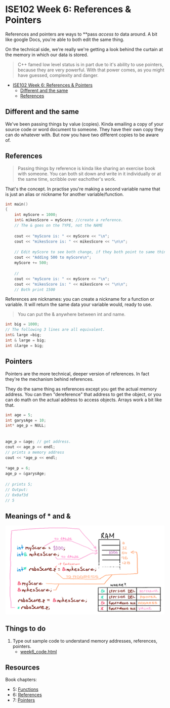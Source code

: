 # ISE102 Week 6: References & Pointers 

References and pointers are ways to **pass _access to_ data around. A bit like google Docs, you're able to both edit the same thing.

On the technical side, we're really we're getting a look behind the curtain at the memory in which our data is stored.

> C++ famed low level status is in part due to it's ability to use pointers, because they are very powerful. With that power comes, as you might have guessed, complexity and danger.


<!-- @import "[TOC]" {cmd="toc" depthFrom=1 depthTo=6 orderedList=false} -->

<!-- code_chunk_output -->

* [ISE102 Week 6: References & Pointers](#ise102-week-6-references-pointers)
	* [Different and the same](#different-and-the-same)
	* [References](#references)

<!-- /code_chunk_output -->

## Different and the same

We've been passing things by value (copies). Kinda emailing a copy of your source code or word document to someone. They have their own copy they can do whatever with. But now you have two different copies to be aware of.

## References

> Passing things by reference is kinda like sharing an exercise book with someone. You can both sit down and write in it individually or at the same time, scribble over eachother's work.
 
That's the concept. In practise you're making a second variable name that is just an alias or nickname for another variable/function.

```cpp
int main()
{
	int myScore = 1000;
	int& mikesScore = myScore; //create a reference. 
	// The & goes on the TYPE, not the NAME
	
	cout << "myScore is: " << myScore << "\n";
	cout << "mikesScore is: " << mikesScore << "\n\n";

	// Edit myScore to see both change, if they both point to same thing.
	cout << "Adding 500 to myScore\n";
	myScore += 500;						 
	
	// 
	cout << "myScore is: " << myScore << "\n";
	cout << "mikesScore is: " << mikesScore << "\n\n";
	// Both print 1500

```

 References are nicknames: you can create a nickname for a function or variable. It will return the same data your variable would, ready to use.

 > You can put the & anywhere between int and name.

 ```cpp
 int big = 1000;
 // The following 3 lines are all equivalent.
 int& large =big;
 int & large = big;
 int &large = big; 
```

## Pointers

Pointers are the more technical, deeper version of references. In fact they're the mechanism behind references.

They do the same thing as references except you get the actual memory address. You can then "dereference" that address to get the object, or you can do math on the actual address to access objects. Arrays work a bit like that.

```cpp
int age = 5;
int garysAge = 10;
int* age_p = NULL;


age_p = &age; // get address.
cout << age_p << endl;
// prints a memory address
cout << *age_p << endl;

*age_p = 6; 
age_p = &garysAge;

// prints 5;
// Output:
// 0x0af3d
// 5
```

## Meanings of * and &

![star v amper](assets/week6/point_ref_doodle1.png)

## Things to do

1. Type out sample code to understand memory addresses, references, pointers.
   * [week6_code.html](week6_code.html)

## Resources

Book chapters:
* 5: [Functions](book_1/cppgameprog_5_funcs_madlib.pdf)
* 6: [References](book_1/cppgameprog_6_refs_tictactoe.pdf)
* 7: [Pointers](book_1/cppgameprog_7_pointers_tic2.pdf)

